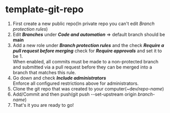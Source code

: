 # template-git-repo

1) First create a new public repo(In private repo you can't edit *Branch protection rules*) <br/>
2) Edit <b>*Branches*</b> under <b>*Code and automation*</b> => default branch should be <b>main</b> <br/>
3) Add a new role under <b>*Branch protection rules*</b> and the check <b>*Require a pull request before merging*</b>
   check for <b>*Require approvals*</b> and set it to be 1.<br/>
   When enabled, all commits must be made to a non-protected branch and submitted via a pull request before they can be merged into a branch that matches      this rule.
4) Go down and check <b>*Include administrators*</b> <br/>
   Enforce all configured restrictions above for administrators.
5) Clone the git repo that was created to your computer(~dev/*repo-name*)
6) Add/Commit and then push(git push --set-upstream origin *branch-name*) 
7) That's it you are ready to go!
